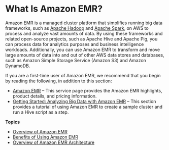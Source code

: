 # What Is Amazon EMR?<a name="emr-what-is-emr"></a>

 Amazon EMR is a managed cluster platform that simplifies running big data frameworks, such as [Apache Hadoop](https://aws.amazon.com/elasticmapreduce/details/hadoop) and [Apache Spark](https://aws.amazon.com/elasticmapreduce/details/spark), on AWS to process and analyze vast amounts of data\. By using these frameworks and related open\-source projects, such as Apache Hive and Apache Pig, you can process data for analytics purposes and business intelligence workloads\. Additionally, you can use Amazon EMR to transform and move large amounts of data into and out of other AWS data stores and databases, such as Amazon Simple Storage Service \(Amazon S3\) and Amazon DynamoDB\. 

If you are a first\-time user of Amazon EMR, we recommend that you begin by reading the following, in addition to this section:
+ [Amazon EMR](https://aws.amazon.com/elasticmapreduce/) – This service page provides the Amazon EMR highlights, product details, and pricing information\.
+ [Getting Started: Analyzing Big Data with Amazon EMR](emr-gs.md) – This section provides a tutorial of using Amazon EMR to create a sample cluster and run a Hive script as a step\.

**Topics**
+ [Overview of Amazon EMR](emr-overview.md)
+ [Benefits of Using Amazon EMR](emr-overview-benefits.md)
+ [Overview of Amazon EMR Architecture](emr-overview-arch.md)